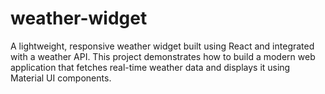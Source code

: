 # weather-widget
A lightweight, responsive weather widget built using React and integrated with a weather API. This project demonstrates how to build a modern web application that fetches real-time weather data and displays it using Material UI components.
